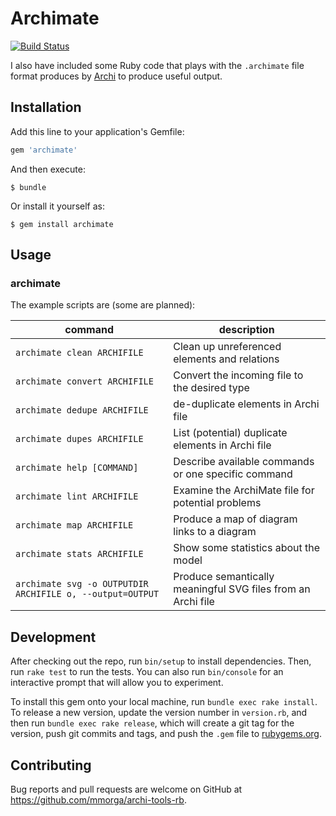 # Archimate

[![Build Status](https://travis-ci.org/mmorga/archi-tools-rb.svg?branch=master)](https://travis-ci.org/mmorga/archi-tools-rb)

I also have included some Ruby code that plays with the `.archimate` file format produces by [Archi](http://archimatetool.com/) to produce useful output.

## Installation

Add this line to your application's Gemfile:

```ruby
gem 'archimate'
```

And then execute:

    $ bundle

Or install it yourself as:

    $ gem install archimate

## Usage

### archimate

The example scripts are (some are planned):

command                       | description
----------------------------- | -----------
`archimate clean ARCHIFILE`   | Clean up unreferenced elements and relations
`archimate convert ARCHIFILE` | Convert the incoming file to the desired type
`archimate dedupe ARCHIFILE`  | de-duplicate elements in Archi file
`archimate dupes ARCHIFILE`   | List (potential) duplicate elements in Archi file
`archimate help [COMMAND]`    | Describe available commands or one specific command
`archimate lint ARCHIFILE`    | Examine the ArchiMate file for potential problems
`archimate map ARCHIFILE`     | Produce a map of diagram links to a diagram
`archimate stats ARCHIFILE`   | Show some statistics about the model
`archimate svg -o OUTPUTDIR ARCHIFILE o, --output=OUTPUT` | Produce semantically meaningful SVG files from an Archi file

## Development

After checking out the repo, run `bin/setup` to install dependencies. Then, run `rake test` to run the tests. You can also run `bin/console` for an interactive prompt that will allow you to experiment.

To install this gem onto your local machine, run `bundle exec rake install`. To release a new version, update the version number in `version.rb`, and then run `bundle exec rake release`, which will create a git tag for the version, push git commits and tags, and push the `.gem` file to [rubygems.org](https://rubygems.org).

## Contributing

Bug reports and pull requests are welcome on GitHub at https://github.com/mmorga/archi-tools-rb.
